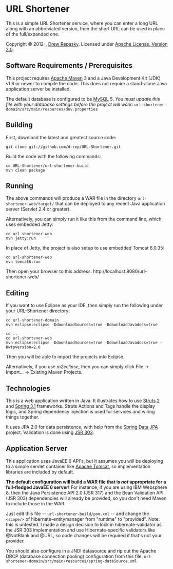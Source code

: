 URL Shortener
=============

This is a simple URL Shortener service, where you can enter a long URL along with an abbreviated version, then the short URL can be used in place of the full/expanded one.

Copyright &copy; 2012-, [Drew Repasky].  Licensed under [Apache License, Version 2.0].


Software Requirements / Prerequisites
-------------------------------------
This project requires [Apache Maven] 3 and a Java Development Kit (JDK) v1.6 or newer to compile the code.  This does not require a stand-alone Java application server be installed.

The default database is configured to be [MySQL] 5.  *You must update this file with your database settings before the project will work*: `url-shortener-domain/src/main/resources/dev.properties`


Building
--------
First, download the latest and greatest source code:

    git clone git://github.com/d-rep/URL-Shortener.git

Build the code with the following commands:

    cd URL-Shortener/url-shortener-build
    mvn clean package

Running
-------
The above commands will produce a WAR file in the directory `url-shortener-web/target/` that can be deployed to any recent Java application server (Servlet 2.4 or greater).

Alternatively, you can simply run it like this from the command line, which uses embedded Jetty:

    cd url-shortener-web
    mvn jetty:run

In place of Jetty, the project is also setup to use embedded Tomcat 6.0.35:

    cd url-shortener-web
    mvn tomcat6:run

Then open your browser to this address: http://localhost:8080/url-shortener-web/


Editing
-------
If you want to use Eclipse as your IDE, then simply run the following under your URL-Shortener directory:

    cd url-shortener-domain
    mvn eclipse:eclipse -DdownloadSources=true -DdownloadJavadocs=true

    cd ..
    cd url-shortener-web
    mvn eclipse:eclipse -DdownloadSources=true -DdownloadJavadocs=true -Dwtpversion=2.0

Then you will be able to import the projects into Eclipse.

Alternatively, if you use _m2eclipse_, then you can simply click File -> Import... -> Existing Maven Projects.


Technologies
------------
This is a web application written in Java.  It illustrates how to use [Struts 2] and [Spring 3.1] frameworks.  Struts Actions and Tags handle the display logic, and Spring dependency injection is used for services and wiring things together.

It uses JPA 2.0 for data persistence, with help from the [Spring Data JPA] project.  Validation is done using [JSR 303].


Application Server
------------------
This application uses JavaEE 6 API's, but it assumes you will be deploying to a simple servlet container like [Apache Tomcat], so implementation libraries are included by default.

**The default configuration will build a WAR file that is _not_ appropriate for a full-fledged JavaEE 6 server!**  For instance, if you are using IBM Websphere 8, then the Java Persistence API 2.0 (JSR 317) and the Bean Validation API (JSR 303) dependencies will already be provided, so you don't need Maven to include those in the WAR.

Just edit this file -- `url-shortener-build/pom.xml` -- and change the `<scope/>` of hibernate-entitymanager from "runtime" to "provided".  Note: this is untested.  I made a design decision to lock in hibernate-validator as the JSR 303 implementation and use Hibernate-specific validators like @NotBlank and @URL, so code changes will be required if that's not your provider.

You should also configure in a JNDI datasource and rip out the Apache DBCP (database connection pooling) configuration from this file: `url-shortener-domain/src/main/resources/spring-dataSource.xml`


[Drew Repasky]: http://twitter.com/drewrepasky
[Apache License, Version 2.0]: http://www.apache.org/licenses/LICENSE-2.0.html
[Apache Maven]: http://maven.apache.org/download.html
[MySQL]: http://dev.mysql.com/downloads/
[Struts 2]: http://struts.apache.org/2.3.1.1/docs/guides.html
[Spring 3.1]: http://static.springsource.org/spring/docs/3.1.0.RELEASE/reference/html/
[Apache Tomcat]: http://tomcat.apache.org/
[JSR 303]: http://beanvalidation.org/1.0/spec/
[Spring Data JPA]: http://www.springsource.org/spring-data/jpa

